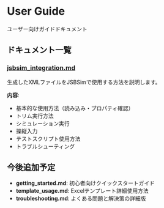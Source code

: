 # User Guide

ユーザー向けガイドドキュメント

## ドキュメント一覧

### [jsbsim_integration.md](jsbsim_integration.md)

生成したXMLファイルをJSBSimで使用する方法を説明します。

**内容**:
- 基本的な使用方法（読み込み・プロパティ確認）
- トリム実行方法
- シミュレーション実行
- 操縦入力
- テストスクリプト使用方法
- トラブルシューティング

## 今後追加予定

- **getting_started.md**: 初心者向けクイックスタートガイド
- **template_usage.md**: Excelテンプレート詳細使用方法
- **troubleshooting.md**: よくある問題と解決策の詳細版

